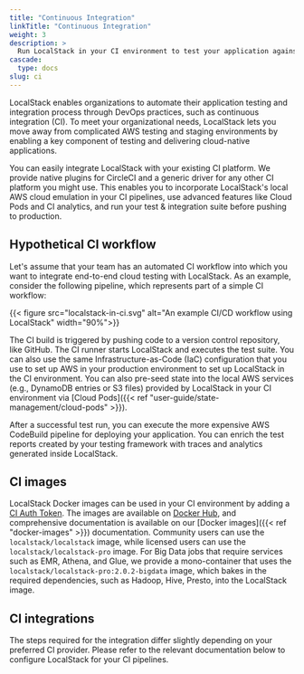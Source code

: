 ```yaml
---
title: "Continuous Integration"
linkTitle: "Continuous Integration"
weight: 3
description: >
  Run LocalStack in your CI environment to test your application against a high-fidelity cloud emulator
cascade:
  type: docs
slug: ci
---
```


LocalStack enables organizations to automate their application testing and integration process through DevOps practices, such as continuous integration (CI).
To meet your organizational needs, LocalStack lets you move away from complicated AWS testing and staging environments by enabling a key component of testing and delivering cloud-native applications.

You can easily integrate LocalStack with your existing CI platform.
We provide native plugins for CircleCI and a generic driver for any other CI platform you might use.
This enables you to incorporate LocalStack's local AWS cloud emulation in your CI pipelines, use advanced features like Cloud Pods and CI analytics, and run your test & integration suite before pushing to production.

## Hypothetical CI workflow

Let's assume that your team has an automated CI workflow into which you want to integrate end-to-end cloud testing with LocalStack.
As an example, consider the following pipeline, which represents part of a simple CI workflow:

{{< figure src="localstack-in-ci.svg" alt="An example CI/CD workflow using LocalStack" width="90%">}}

The CI build is triggered by pushing code to a version control repository, like GitHub.
The CI runner starts LocalStack and executes the test suite.
You can also use the same Infrastructure-as-Code (IaC) configuration that you use to set up AWS in your production environment to set up LocalStack in the CI environment.
You can also pre-seed state into the local AWS services (e.g., DynamoDB entries or S3 files) provided by LocalStack in your CI environment via [Cloud Pods]({{< ref "user-guide/state-management/cloud-pods" >}}).

After a successful test run, you can execute the more expensive AWS CodeBuild pipeline for deploying your application.
You can enrich the test reports created by your testing framework with traces and analytics generated inside LocalStack.

## CI images

LocalStack Docker images can be used in your CI environment by adding a [CI Auth Token](https://app.localstack.cloud/workspace/auth-tokens).
The images are available on [Docker Hub](https://hub.docker.com/r/localstack/localstack/tags), and comprehensive documentation is available on our [Docker images]({{< ref "docker-images" >}}) documentation.
Community users can use the `localstack/localstack` image, while licensed users can use the `localstack/localstack-pro` image.
For Big Data jobs that require services such as EMR, Athena, and Glue, we provide a mono-container that uses the `localstack/localstack-pro:2.0.2-bigdata` image, which bakes in the required dependencies, such as Hadoop, Hive, Presto, into the LocalStack image.

## CI integrations

The steps required for the integration differ slightly depending on your preferred CI provider.
Please refer to the relevant documentation below to configure LocalStack for your CI pipelines.
